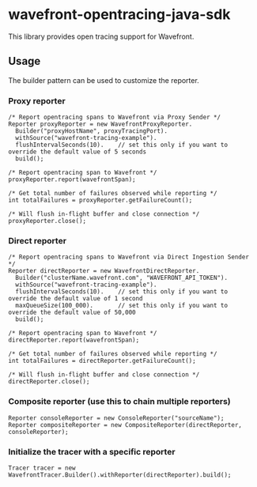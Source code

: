 # wavefront-opentracing-java-sdk

This library provides open tracing support for Wavefront.

## Usage
The builder pattern can be used to customize the reporter.

### Proxy reporter
```
/* Report opentracing spans to Wavefront via Proxy Sender */
Reporter proxyReporter = new WavefrontProxyReporter.
  Builder("proxyHostName", proxyTracingPort).
  withSource("wavefront-tracing-example").
  flushIntervalSeconds(10).    // set this only if you want to override the default value of 5 seconds
  build();
  
/* Report opentracing span to Wavefront */
proxyReporter.report(wavefrontSpan);

/* Get total number of failures observed while reporting */
int totalFailures = proxyReporter.getFailureCount();

/* Will flush in-flight buffer and close connection */
proxyReporter.close();  
```

### Direct reporter
```
/* Report opentracing spans to Wavefront via Direct Ingestion Sender */
Reporter directReporter = new WavefrontDirectReporter.
  Builder("clusterName.wavefront.com", "WAVEFRONT_API_TOKEN").
  withSource("wavefront-tracing-example").
  flushIntervalSeconds(10).    // set this only if you want to override the default value of 1 second
  maxQueueSize(100_000).       // set this only if you want to override the default value of 50,000 
  build();
  
/* Report opentracing span to Wavefront */
directReporter.report(wavefrontSpan);

/* Get total number of failures observed while reporting */
int totalFailures = directReporter.getFailureCount();

/* Will flush in-flight buffer and close connection */
directReporter.close();  
```

### Composite reporter (use this to chain multiple reporters)
```
Reporter consoleReporter = new ConsoleReporter("sourceName");
Reporter compositeReporter = new CompositeReporter(directReporter, consoleReporter);
```

### Initialize the tracer with a specific reporter
```
Tracer tracer = new WavefrontTracer.Builder().withReporter(directReporter).build();
```
